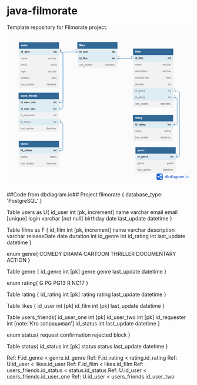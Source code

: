 # java-filmorate
Template repository for Filmorate project.
![diagram](https://github.com/EvgenyBelykh/java-filmorate/blob/main/filmorate%20(1)%20(1).png)

##Code from dbdiagram.io##
Project filmorate {
  database_type: 'PostgreSQL'
}

Table users as U{
  id_user int [pk, increment]
  name varchar
  email email [unique]
  login varchar [not null]
  birthday date
  last_update datetime
}

Table films as F {
  id_film int [pk, increment]
  name varchar
  description varchar
  releaseDate date
  duration int
  id_genre int
  id_rating int
  last_update datetime
}

enum genre{
    COMEDY
    DRAMA
    CARTOON
    THRILLER
    DOCUMENTARY
    ACTION
  }
  
Table genre {
  id_genre int [pk]
  genre genre
  last_update datetime
}

enum rating{
    G
    PG
    PG13
    R
    NC17
}

Table rating {
  id_rating int [pk]
  rating rating
  last_update datetime
}

Table likes {
  id_user int [pk]
  id_film int [pk]
  last_update datetime
}

Table users_friends{
  id_user_one int [pk]
  id_user_two int [pk]
  id_requester int [note:'Кто запрашивал']
  id_status int
  last_update datetime
}

enum status{
  request
  confirmation
  rejected
  block
}

Table status{
  id_status int [pk]
  status status
  last_update datetime
}

Ref: F.id_genre < genre.id_genre 
Ref: F.id_rating < rating.id_rating
Ref: U.id_user < likes.id_user
Ref: F.id_film < likes.id_film
Ref: users_friends.id_status < status.id_status
Ref: U.id_user < users_friends.id_user_one
Ref: U.id_user < users_friends.id_user_two
